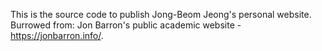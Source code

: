 This is the source code to publish Jong-Beom Jeong's personal website.
Burrowed from: Jon Barron's public academic website - https://jonbarron.info/. 